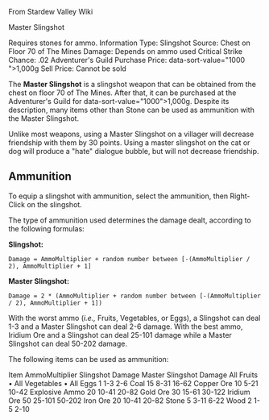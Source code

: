 From Stardew Valley Wiki

Master Slingshot

Requires stones for ammo. Information Type: Slingshot Source: Chest on Floor 70 of The Mines Damage: Depends on ammo used Critical Strike Chance: .02 Adventurer's Guild Purchase Price: data-sort-value="1000 "&gt;1,000g Sell Price: Cannot be sold

The **Master Slingshot** is a slingshot weapon that can be obtained from the chest on floor 70 of The Mines. After that, it can be purchased at the Adventurer's Guild for data-sort-value="1000"&gt;1,000g. Despite its description, many items other than Stone can be used as ammunition with the Master Slingshot.

Unlike most weapons, using a Master Slingshot on a villager will decrease friendship with them by 30 points. Using a master slingshot on the cat or dog will produce a "hate" dialogue bubble, but will not decrease friendship.

## Ammunition

To equip a slingshot with ammunition, select the ammunition, then Right-Click on the slingshot.

The type of ammunition used determines the damage dealt, according to the following formulas:

**Slingshot:**

`Damage = AmmoMultiplier + random number between [-(AmmoMultiplier / 2), AmmoMultiplier + 1]`

**Master Slingshot:**

`Damage = 2 * (AmmoMultiplier + random number between [-(AmmoMultiplier / 2), AmmoMultiplier + 1])`

With the worst ammo (*i.e.,* Fruits, Vegetables, or Eggs), a Slingshot can deal 1-3 and a Master Slingshot can deal 2-6 damage. With the best ammo, Iridium Ore and a Slingshot can deal 25-101 damage while a Master Slingshot can deal 50-202 damage.

The following items can be used as ammunition:

Item AmmoMultiplier Slingshot Damage Master Slingshot Damage All Fruits • All Vegetables • All Eggs 1 1-3 2-6 Coal 15 8-31 16-62 Copper Ore 10 5-21 10-42 Explosive Ammo 20 10-41 20-82 Gold Ore 30 15-61 30-122 Iridium Ore 50 25-101 50-202 Iron Ore 20 10-41 20-82 Stone 5 3-11 6-22 Wood 2 1-5 2-10